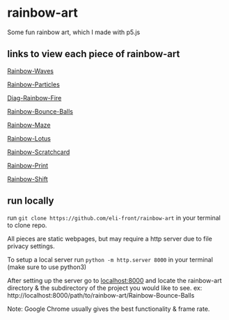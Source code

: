 # rainbow-art

Some fun rainbow art, which I made with p5.js

## links to view each piece of rainbow-art

[Rainbow-Waves](https://eli-front.github.io/rainbow-art/Rainbow-Waves)

[Rainbow-Particles](https://eli-front.github.io/rainbow-art/Rainbow-Particles/index.html)

[Diag-Rainbow-Fire](https://eli-front.github.io/rainbow-art/Diag-Rainbow-Fire/index.html)

[Rainbow-Bounce-Balls](https://eli-front.github.io/rainbow-art/Rainbow-Bounce-Balls/index.html)

[Rainbow-Maze](https://eli-front.github.io/rainbow-art/Rainbow-Maze/index.html)

[Rainbow-Lotus](https://eli-front.github.io/rainbow-art/Rainbow-Lotus/index.html)

[Rainbow-Scratchcard](https://eli-front.github.io/rainbow-art/Rainbow-Scratchcard/index.html)

[Rainbow-Print](https://eli-front.github.io/rainbow-art/Rainbow-Print/index.html)

[Rainbow-Shift](https://eli-front.github.io/rainbow-art/Rainbow-Shift/index.html)

## run locally

run `git clone https://github.com/eli-front/rainbow-art` in your terminal to clone repo.

All pieces are static webpages, but may require a http server due to file privacy settings.

To setup a local server run `python -m http.server 8000` in your terminal (make sure to use python3)

After setting up the server go to [localhost:8000](http://localhost:8000) and locate the rainbow-art directory & the subdirectory of the project you would like to see. ex: http://localhost:8000/path/to/rainbow-art/Rainbow-Bounce-Balls

Note: Google Chrome usually gives the best functionality & frame rate.
